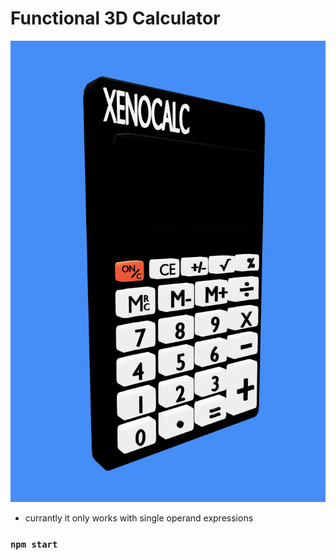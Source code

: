 # Functional 3D Calculator

![examplePhoto](https://raw.githubusercontent.com/jacksonspindle/3D-Calculator-App/main/public/examplePhoto.png)

- currantly it only works with single operand expressions

### `npm start`
